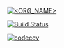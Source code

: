 [![<ORG_NAME>](https://circleci.com/gh/justmytwospence/python-testing.svg?style=shield)](<LINK>)

[![Build Status](https://app.travis-ci.com/justmytwospence/python-testing.svg?branch=main)](https://app.travis-ci.com/justmytwospence/python-testing)

[![codecov](https://codecov.io/gh/justmytwospence/python-testing/branch/main/graph/badge.svg?token=1BB06V4G2L)](https://codecov.io/gh/justmytwospence/python-testing)